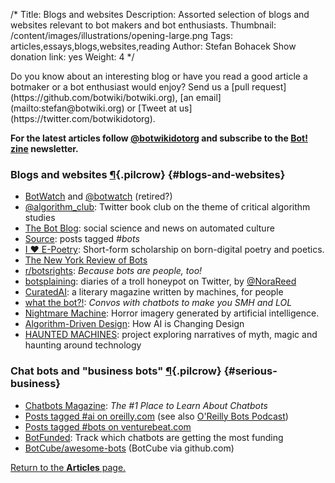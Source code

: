 /*
Title: Blogs and websites
Description: Assorted selection of blogs and websites relevant to bot makers and bot enthusiasts.
Thumbnail: /content/images/illustrations/opening-large.png
Tags: articles,essays,blogs,websites,reading
Author: Stefan Bohacek
Show donation link: yes
Weight: 4
*/

<div class="note" markdown=1>
Do you know about an interesting blog or have you read a good article a botmaker or a bot enthusiast would enjoy? Send us a [pull request](https://github.com/botwiki/botwiki.org), [an email](mailto:stefan@botwiki.org) or [Tweet at us](https://twitter.com/botwikidotorg).
</div>

**For the latest articles follow [@botwikidotorg](https://twitter.com/botwikidotorg) and subscribe to the [Bot! zine](http://botzine.org/) newsletter.**


### Blogs and websites [¶](#blogs-and-websites){.pilcrow} {#blogs-and-websites}

- [BotWatch](http://bot.watch/) and [@botwatch](https://twitter.com/botwatch) (retired?)
- [@algorithm_club](https://twitter.com/algorithm_club): Twitter book club on the theme of critical algorithm studies
- [The Bot Blog](https://thebotblog.wordpress.com/): social science and news on automated culture
- [Source](https://source.opennews.org/en-US/articles/tags/bots/): posts tagged *#bots*
- [I ♥ E-Poetry](http://iloveepoetry.com/): Short-form scholarship on born-digital poetry and poetics.
- [The New York Review of Bots](http://nybots.tumblr.com/)
- [r/botsrights](https://www.reddit.com/r/botsrights): *Because bots are people, too!*
- [botsplaining](http://botsplaining.tumblr.com/): diaries of a troll honeypot on Twitter, by [@NoraReed](https://twitter.com/NoraReed)
- [CuratedAI](http://curatedai.com/): a literary magazine written by machines, for people
- [what the bot?!](http://whatthebot.ai/): *Convos with chatbots to make you SMH and LOL*
- [Nightmare Machine](http://nightmare.mit.edu/): Horror imagery generated by artificial intelligence.
- [Algorithm-Driven Design](http://algorithms.design/): How AI is Changing Design
- [HAUNTED MACHINES](http://hauntedmachines.com/): project exploring narratives of myth, magic and haunting around technology


### Chat bots and "business bots" [¶](#serious-business){.pilcrow} {#serious-business}

- [Chatbots Magazine](https://chatbotsmagazine.com/): *The #1 Place to Learn About Chatbots*
- [Posts tagged #ai on oreilly.com](https://www.oreilly.com/topics/ai) (see also [O'Reilly Bots Podcast](https://itunes.apple.com/us/podcast/what-are-bots-heres-background./id1145426486?i=1000374278363))
- [Posts tagged #bots on venturebeat.com](http://venturebeat.com/tag/bots/)
- [BotFunded](https://botfunded.com/): Track which chatbots are getting the most funding
- [BotCube/awesome-bots](https://github.com/BotCube/awesome-bots) (BotCube via github.com)

[Return to the **Articles** page.](/articles/)
